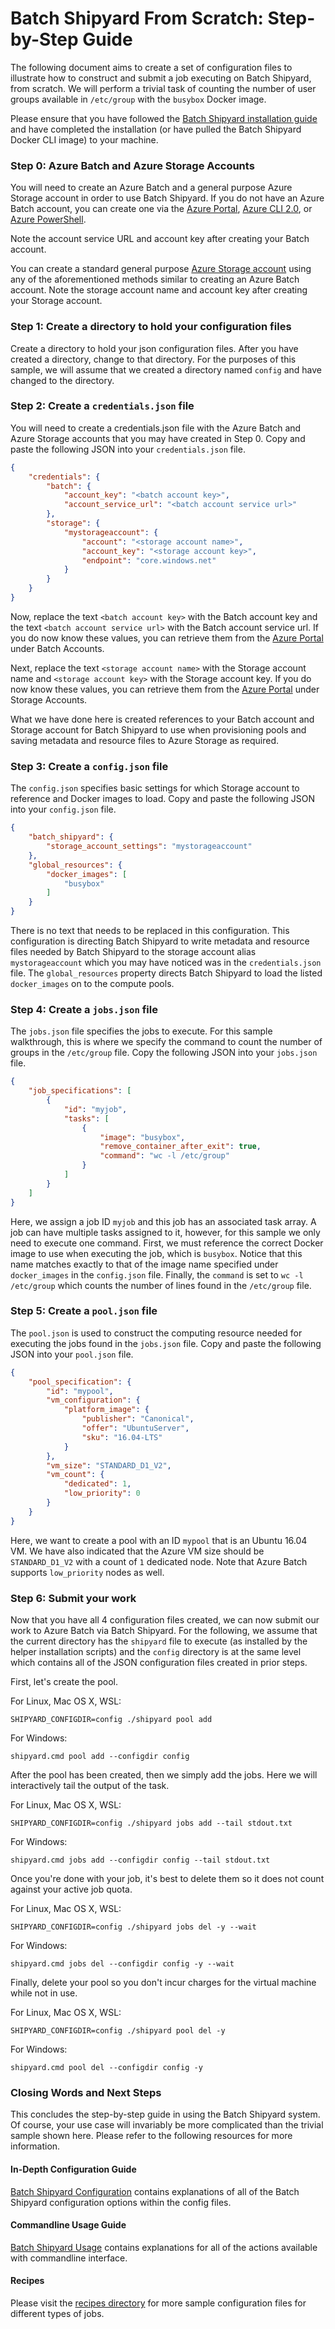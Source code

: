 # Batch Shipyard From Scratch: Step-by-Step Guide
The following document aims to create a set of configuration files to
illustrate how to construct and submit a job executing on Batch Shipyard, from
scratch. We will perform a trivial task of counting the number of user
groups available in `/etc/group` with the `busybox` Docker image.

Please ensure that you have followed the
[Batch Shipyard installation guide](01-batch-shipyard-installation.md)
and have completed the installation (or have pulled the Batch Shipyard
Docker CLI image) to your machine.

### Step 0: Azure Batch and Azure Storage Accounts
You will need to create an Azure Batch and a general purpose Azure Storage
account in order to use Batch Shipyard. If you do not have an Azure Batch
account, you can create one via the
[Azure Portal](https://azure.microsoft.com/en-us/documentation/articles/batch-account-create-portal/),
[Azure CLI 2.0](https://docs.microsoft.com/en-us/cli/azure/install-azure-cli), or
[Azure PowerShell](https://azure.microsoft.com/en-us/documentation/articles/batch-powershell-cmdlets-get-started/).

Note the account service URL and account key after creating your Batch account.

You can create a standard general purpose
[Azure Storage account](https://docs.microsoft.com/en-us/azure/storage/storage-create-storage-account#create-a-storage-account)
using any of the aforementioned methods similar to creating an Azure Batch
account. Note the storage account name and account key after creating your
Storage account.

### Step 1: Create a directory to hold your configuration files
Create a directory to hold your json configuration files. After you have
created a directory, change to that directory. For the purposes of this
sample, we will assume that we created a directory named `config` and have
changed to the directory.

### Step 2: Create a `credentials.json` file
You will need to create a credentials.json file with the Azure Batch
and Azure Storage accounts that you may have created in Step 0. Copy and
paste the following JSON into your `credentials.json` file.

```json
{
    "credentials": {
        "batch": {
            "account_key": "<batch account key>",
            "account_service_url": "<batch account service url>"
        },
        "storage": {
            "mystorageaccount": {
                "account": "<storage account name>",
                "account_key": "<storage account key>",
                "endpoint": "core.windows.net"
            }
        }
    }
}
```

Now, replace the text `<batch account key>` with the Batch account key and
the text `<batch account service url>` with the Batch account service url.
If you do now know these values, you can retrieve them from the
[Azure Portal](https://portal.azure.com/#blade/HubsExtension/Resources/resourceType/Microsoft.Batch%2FbatchAccounts)
under Batch Accounts.

Next, replace the text `<storage account name>` with the Storage account name
and `<storage account key>` with the Storage account key.
If you do now know these values, you can retrieve them from the
[Azure Portal](https://portal.azure.com/#blade/HubsExtension/Resources/resourceType/Microsoft.Storage%2FStorageAccounts)
under Storage Accounts.

What we have done here is created references to your Batch account
and Storage account for Batch Shipyard to use when provisioning pools and
saving metadata and resource files to Azure Storage as required.

### Step 3: Create a `config.json` file
The `config.json` specifies basic settings for which Storage account to
reference and Docker images to load. Copy and paste the following JSON into
your `config.json` file.

```json
{
    "batch_shipyard": {
        "storage_account_settings": "mystorageaccount"
    },
    "global_resources": {
        "docker_images": [
            "busybox"
        ]
    }
}
```

There is no text that needs to be replaced in this configuration. This
configuration is directing Batch Shipyard to write metadata and resource
files needed by Batch Shipyard to the storage account alias `mystorageaccount`
which you may have noticed was in the `credentials.json` file. The
`global_resources` property directs Batch Shipyard to load the listed
`docker_images` on to the compute pools.

### Step 4: Create a `jobs.json` file
The `jobs.json` file specifies the jobs to execute. For this sample
walkthrough, this is where we specify the command to count the number of
groups in the `/etc/group` file. Copy the following JSON into your `jobs.json`
file.

```json
{
    "job_specifications": [
        {
            "id": "myjob",
            "tasks": [
                {
                    "image": "busybox",
                    "remove_container_after_exit": true,
                    "command": "wc -l /etc/group"
                }
            ]
        }
    ]
}
```

Here, we assign a job ID `myjob` and this job has an associated task array.
A job can have multiple tasks assigned to it, however, for this sample we
only need to execute one command. First, we must reference the correct
Docker image to use when executing the job, which is `busybox`. Notice that
this name matches exactly to that of the image name specified under
`docker_images` in the `config.json` file. Finally, the `command` is set
to `wc -l /etc/group` which counts the number of lines found in the
`/etc/group` file.

### Step 5: Create a `pool.json` file
The `pool.json` is used to construct the computing resource needed for
executing the jobs found in the `jobs.json` file. Copy and paste the
following JSON into your `pool.json` file.

```json
{
    "pool_specification": {
        "id": "mypool",
        "vm_configuration": {
            "platform_image": {
                "publisher": "Canonical",
                "offer": "UbuntuServer",
                "sku": "16.04-LTS"
            }
        },
        "vm_size": "STANDARD_D1_V2",
        "vm_count": {
            "dedicated": 1,
            "low_priority": 0
        }
    }
}
```

Here, we want to create a pool with an ID `mypool` that is an Ubuntu 16.04
VM. We have also indicated that the Azure VM size should be `STANDARD_D1_V2`
with a count of `1` dedicated node. Note that Azure Batch supports
`low_priority` nodes as well.

### Step 6: Submit your work
Now that you have all 4 configuration files created, we can now submit our
work to Azure Batch via Batch Shipyard. For the following, we assume that
the current directory has the `shipyard` file to execute (as installed by
the helper installation scripts) and the `config` directory is at the same
level which contains all of the JSON configuration files created in prior
steps.

First, let's create the pool.

For Linux, Mac OS X, WSL:
```shell
SHIPYARD_CONFIGDIR=config ./shipyard pool add
```

For Windows:
```Batchfile
shipyard.cmd pool add --configdir config
```

After the pool has been created, then we simply add the jobs. Here we will
interactively tail the output of the task.

For Linux, Mac OS X, WSL:
```shell
SHIPYARD_CONFIGDIR=config ./shipyard jobs add --tail stdout.txt
```

For Windows:
```Batchfile
shipyard.cmd jobs add --configdir config --tail stdout.txt
```

Once you're done with your job, it's best to delete them so it does not
count against your active job quota.

For Linux, Mac OS X, WSL:
```shell
SHIPYARD_CONFIGDIR=config ./shipyard jobs del -y --wait
```

For Windows:
```Batchfile
shipyard.cmd jobs del --configdir config -y --wait
```

Finally, delete your pool so you don't incur charges for the virtual machine
while not in use.

For Linux, Mac OS X, WSL:
```shell
SHIPYARD_CONFIGDIR=config ./shipyard pool del -y
```

For Windows:
```Batchfile
shipyard.cmd pool del --configdir config -y
```

### Closing Words and Next Steps
This concludes the step-by-step guide in using the Batch Shipyard system.
Of course, your use case will invariably be more complicated than the trivial
sample shown here. Please refer to the following resources for more
information.

#### In-Depth Configuration Guide
[Batch Shipyard Configuration](10-batch-shipyard-configuration.md) contains
explanations of all of the Batch Shipyard configuration options within the
config files.

#### Commandline Usage Guide
[Batch Shipyard Usage](20-batch-shipyard-usage.md) contains explanations for
all of the actions available with commandline interface.

#### Recipes
Please visit the [recipes directory](../recipes) for more sample configuration
files for different types of jobs.
